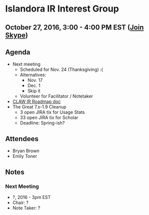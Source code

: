 # Islandora IR Interest Group
## October 27, 2016, 3:00 - 4:00 PM EST ([Join Skype](https://join.skype.com/xPZzsXVPXkho))

## Agenda
* Next meeting
  * Scheduled for Nov. 24 (Thanksgiving) :(
  * Alternatives:
    * Nov. 17
    * Dec. 1
    * Skip it
  * Volunteer for Facilitator / Notetaker
* [CLAW IR Roadmap doc](https://docs.google.com/document/d/1pFpL1PK1Tk3FSini2nZeDajw8PyXnh-2xBNOnM6fbvM/edit)
* The Great 7.x-1.9 Cleanup
  * 3 open JIRA tix for Usage Stats
  * 33 open JIRA tix for Scholar
  * Deadline: Spring-ish?
  
## Attendees
* Bryan Brown
* Emily Toner

## Notes

### Next Meeting
* ?, 2016 - 3pm EST
* Chair: ?
* Note Taker: ?



